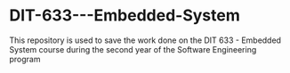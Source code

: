 # DIT-633---Embedded-System
This repository is used to save the work done on the DIT 633 - Embedded System course during the second year of the Software Engineering program
